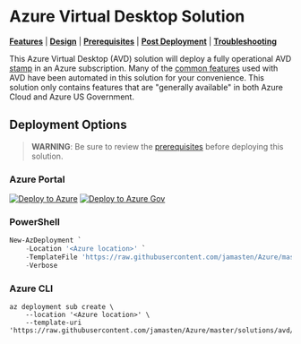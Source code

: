 # Azure Virtual Desktop Solution

[**Features**](./docs/features.md) | [**Design**](./docs/design.md) | [**Prerequisites**](./docs/prerequisites.md) | [**Post Deployment**](./docs/post.md) | [**Troubleshooting**](./docs/troubleshooting.md)

This Azure Virtual Desktop (AVD) solution will deploy a fully operational AVD [stamp](https://docs.microsoft.com/en-us/azure/architecture/patterns/deployment-stamp) in an Azure subscription. Many of the [common features](./docs/features.md) used with AVD have been automated in this solution for your convenience.  This solution only contains features that are "generally available" in both Azure Cloud and Azure US Government.

## Deployment Options

> **WARNING**: Be sure to review the [prerequisites](./docs/prerequisites.md) before deploying this solution.

### Azure Portal

[![Deploy to Azure](https://aka.ms/deploytoazurebutton)](https://portal.azure.com/#create/Microsoft.Template/uri/https%3A%2F%2Fraw.githubusercontent.com%2Fjamasten%2FAzure%2Fmaster%2Fsolutions%2Favd%2Fsolution.json)
[![Deploy to Azure Gov](https://aka.ms/deploytoazuregovbutton)](https://portal.azure.us/#create/Microsoft.Template/uri/https%3A%2F%2Fraw.githubusercontent.com%2Fjamasten%2FAzure%2Fmaster%2Fsolutions%2Favd%2Fsolution.json)

### PowerShell

````powershell
New-AzDeployment `
    -Location '<Azure location>' `
    -TemplateFile 'https://raw.githubusercontent.com/jamasten/Azure/master/solutions/avd/solution.json' `
    -Verbose
````

### Azure CLI

````cli
az deployment sub create \
    --location '<Azure location>' \
    --template-uri 'https://raw.githubusercontent.com/jamasten/Azure/master/solutions/avd/solution.json'
````  
